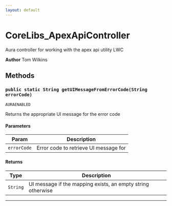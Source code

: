 ```yaml
---
layout: default
---
```

# CoreLibs_ApexApiController

Aura controller for working with the apex api utility LWC


**Author** Tom Wilkins

## Methods
### `public static String getUIMessageFromErrorCode(String errorCode)`

`AURAENABLED`

Returns the appropriate UI message for the error code

#### Parameters

|Param|Description|
|---|---|
|`errorCode`|Error code to retrieve UI message for|

#### Returns

|Type|Description|
|---|---|
|`String`|UI message if the mapping exists, an empty string otherwise|

---
